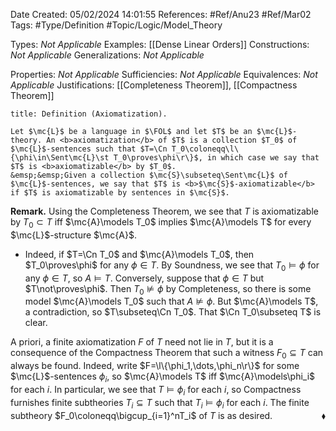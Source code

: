 <div class="topSpace"></div>

Date Created: 05/02/2024 14:01:55
References: #Ref/Anu23 #Ref/Mar02
Tags: #Type/Definition #Topic/Logic/Model_Theory

Types: <i>Not Applicable</i>
Examples: [[Dense Linear Orders]]
Constructions: <i>Not Applicable</i>
Generalizations: <i>Not Applicable</i>

Properties: <i>Not Applicable</i>
Sufficiencies: <i>Not Applicable</i>
Equivalences: <i>Not Applicable</i>
Justifications: [[Completeness Theorem]], [[Compactness Theorem]]

``` ad-Definition
title: Definition (Axiomatization).

Let $\mc{L}$ be a language in $\FOL$ and let $T$ be an $\mc{L}$-theory. An <b>axiomatization</b> of $T$ is a collection $T_0$ of $\mc{L}$-sentences such that $T=\Cn T_0\coloneqq\l\{\phi\in\Sent\mc{L}\st T_0\proves\phi\r\}$, in which case we say that $T$ is <b>axiomatizable</b> by $T_0$.
&emsp;&emsp;Given a collection $\mc{S}\subseteq\Sent\mc{L}$ of $\mc{L}$-sentences, we say that $T$ is <b>$\mc{S}$-axiomatizable</b> if $T$ is axiomatizable by sentences in $\mc{S}$.

```

<b>Remark.</b> Using the Completeness Theorem, we see that $T$ is axiomatizable by $T_0\subset T$ iff $\mc{A}\models T_0$ implies $\mc{A}\models T$ for every $\mc{L}$-structure $\mc{A}$.
* Indeed, if $T=\Cn T_0$ and $\mc{A}\models T_0$, then $T_0\proves\phi$ for any $\phi\in T$. By Soundness, we see that $T_0\models\phi$ for any $\phi\in T$, so $A\models T$. Conversely, suppose that $\phi\in T$ but $T\not\proves\phi$. Then $T_0\not\models\phi$ by Completeness, so there is some model $\mc{A}\models T_0$ such that $A\not\models\phi$. But $\mc{A}\models T$, a contradiction, so $T\subseteq\Cn T_0$. That $\Cn T_0\subseteq T$ is clear.

A priori, a finite axiomatization $F$ of $T$ need not lie in $T$, but it is a consequence of the Compactness Theorem that such a witness $F_0\subseteq T$ can always be found. Indeed, write $F=\l\{\phi_1,\dots,\phi_n\r\}$ for some $\mc{L}$-sentences $\phi_i$, so $\mc{A}\models T$ iff $\mc{A}\models\phi_i$ for each $i$. In particular, we see that $T\models\phi_i$ for each $i$, so Compactness furnishes finite subtheories $T_i\subseteq T$ such that $T_i\models\phi_i$ for each $i$. The finite subtheory $F_0\coloneqq\bigcup_{i=1}^nT_i$ of $T$ is as desired.<span style="float:right;">$\blacklozenge$</span>
